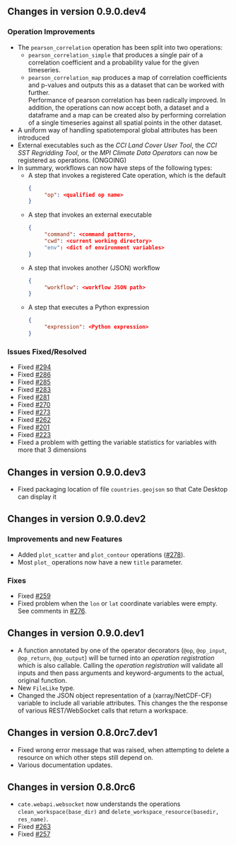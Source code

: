 ## Changes in version 0.9.0.dev4

### Operation Improvements

* The `pearson_correlation` operation has been split into two operations:
  * `pearson_correlation_simple` that produces a single pair of a correlation
    coefficient and a probability value for the given timeseries.
  * `pearson_correlation_map` produces a map of correlation coefficients and p-values
    and outputs this as a dataset that can be worked with further.    
  Performance of pearson correlation has been radically improved. In addition, the operations can now
  accept both, a dataset and a dataframe and a map can be created also by
  performing correlation of a single timeseries against all spatial points in the
  other dataset.
* A uniform way of handling spatiotemporal global attributes has been introduced
* External executables such as the *CCI Land Cover User Tool*, the *CCI SST Regridding Tool*, or
  the *MPI Climate Data Operators* can now be registered as operations. (ONGOING)
* In summary, workflows can now have steps of the following types:
  - A step that invokes a registered Cate operation, which is the default
    ```json
    {
         "op": <qualified op name>
    } 
    ```
  - A step that invokes an external executable
    ```json
    {
         "command": <command pattern>,
         "cwd": <current working directory>
         "env": <dict of environment variables>
    } 
    ```
  - A step that invokes another (JSON) workflow
    ```json
    {
         "workflow": <workflow JSON path>
    } 
    ```
  - A step that executes a Python expression
    ```json
    {
         "expression": <Python expression>
    } 
    ```

### Issues Fixed/Resolved

* Fixed [#294](https://github.com/CCI-Tools/cate-core/issues/294)
* Fixed [#286](https://github.com/CCI-Tools/cate-core/issues/286)
* Fixed [#285](https://github.com/CCI-Tools/cate-core/issues/285)
* Fixed [#283](https://github.com/CCI-Tools/cate-core/issues/283)
* Fixed [#281](https://github.com/CCI-Tools/cate-core/issues/281)
* Fixed [#270](https://github.com/CCI-Tools/cate-core/issues/270)
* Fixed [#273](https://github.com/CCI-Tools/cate-core/issues/273)
* Fixed [#262](https://github.com/CCI-Tools/cate-core/issues/262)
* Fixed [#201](https://github.com/CCI-Tools/cate-core/issues/201)
* Fixed [#223](https://github.com/CCI-Tools/cate-core/issues/223)
* Fixed a problem with getting the variable statistics for variables with more that 3 dimensions

## Changes in version 0.9.0.dev3

* Fixed packaging location of file `countries.geojson` so that Cate Desktop can display it

## Changes in version 0.9.0.dev2

### Improvements and new Features

* Added `plot_scatter` and `plot_contour` operations ([#278](https://github.com/CCI-Tools/cate-core/issues/278)).
* Most `plot_` operations now have a new `title` parameter.

### Fixes

* Fixed [#259](https://github.com/CCI-Tools/cate-core/issues/259)
* Fixed problem when the `lon` or `lat` coordinate variables were empty.
  See comments in [#276](https://github.com/CCI-Tools/cate-core/issues/276).

## Changes in version 0.9.0.dev1

* A function annotated by one of the operator decorators (`@op`, `@op_input`, `@op_return`, `@op_output`) 
  will be turned into an *operation registration* which is also callable.
  Calling the *operation registration* will validate all inputs and then pass arguments and 
  keyword-arguments to the actual, original function.
* New `FileLike` type.    
* Changed the JSON object representation of a (xarray/NetCDF-CF) variable to include all variable 
  attributes. This changes the the response of various REST/WebSocket calls that return a workspace.
  
## Changes in version 0.8.0rc7.dev1

* Fixed wrong error message that was raised, when attempting to delete a resource on which other steps 
  still depend on.
* Various documentation updates.

## Changes in version 0.8.0rc6

* `cate.webapi.websocket` now understands the operations 
  `clean_workspace(base_dir)` and `delete_workspace_resource(basedir, res_name)`.
* Fixed [#263](https://github.com/CCI-Tools/cate-core/issues/263)
* Fixed [#257](https://github.com/CCI-Tools/cate-core/issues/257)

